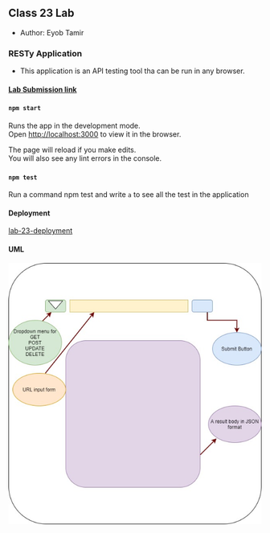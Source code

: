 ## Class 23 Lab

  * Author: Eyob Tamir

### RESTy Application

  * This application is an API testing tool tha can be run in any browser.
  
#### [Lab Submission link](https://codesandbox.io/s/lab-23-eyob-tamir-ilkhg?file=/src/App.js)


#### `npm start`

Runs the app in the development mode.<br />
Open [http://localhost:3000](http://localhost:3000) to view it in the browser.

The page will reload if you make edits.<br />
You will also see any lint errors in the console.

#### `npm test`
 Run a command npm test and write `a` to see all the test in the application


#### Deployment

[lab-23-deployment](https://csb-ilkhg.netlify.app/)




#### UML

![UML-lab-23](./asset/image/UML-lab-23.jpg)
